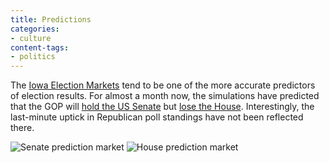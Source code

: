 ```yaml
---
title: Predictions
categories:
- culture
content-tags:
- politics
---
```


The [Iowa Election Markets][1] tend to be one of the more accurate predictors of election results.  For almost a month now, the simulations have predicted that the GOP will [hold the US Senate][2] but [lose the House][3].  Interestingly, the last-minute uptick in Republican poll standings have not been reflected there.

![Senate prediction market](/media/2006-11-07-predictions/senate06.thumbnail.png) ![House prediction market](/media/2006-11-07-predictions/house06.thumbnail.png)

   [1]: http://www.biz.uiowa.edu/iem/
   [2]: http://iemweb.biz.uiowa.edu/graphs/graph_senate06.cfm
   [3]: http://iemweb.biz.uiowa.edu/graphs/graph_house06.cfm
